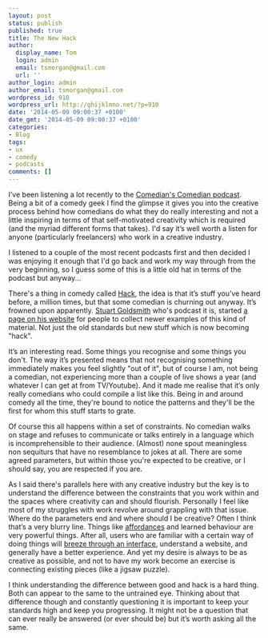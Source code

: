 ```yaml
---
layout: post
status: publish
published: true
title: The New Hack
author:
  display_name: Tom
  login: admin
  email: tsmorgan@gmail.com
  url: ''
author_login: admin
author_email: tsmorgan@gmail.com
wordpress_id: 910
wordpress_url: http://ghijklmno.net/?p=910
date: '2014-05-09 09:00:37 +0100'
date_gmt: '2014-05-09 09:00:37 +0100'
categories:
- Blog
tags:
- ux
- comedy
- podcasts
comments: []
---
```

<!-- more -->

<p>I&#8217;ve been listening a lot recently to the <a href="http://www.comedianscomedian.com/">Comedian's Comedian podcast</a>. Being a bit of a comedy geek I find the glimpse it gives you into the creative process behind how comedians do what they do really interesting and not a little inspiring in terms of that self-motivated creativity which is required (and the myriad different forms that takes). I'd say it&#8217;s well worth a listen for anyone (particularly freelancers) who work in a creative industry.</p>
<!-- more -->
<p>I listened to a couple of the most recent podcasts first and then decided I was enjoying it enough that I'd go back and work my way through from the very beginning, so I guess some of this is a little old hat in terms of the podcast but anyway...</p>

<p>There's a thing in comedy called <a href="http://comedians.about.com/od/glossary/g/Hack-Definition.htm">Hack</a>, the idea is that it&#8217;s stuff you&#8217;ve heard before, a million times, but that some comedian is churning out anyway. It&#8217;s frowned upon apparently. <a href="http://www.stuartgoldsmith.co.uk/">Stuart Goldsmith</a> who's podcast it is, started <a href="http://www.comedianscomedian.com/newhack">a page on his website</a> for people to collect newer examples of this kind of material. Not just the old standards but new stuff which is now becoming "hack".</p>

<p>It&#8217;s an interesting read. Some things you recognise and some things you don't. The way it&#8217;s presented means that not recognising something immediately makes you feel slightly "out of it", but of course I am, not being a comedian, not experiencing more than a couple of live shows a year (and whatever I can get at from TV/Youtube). And it made me realise that it&#8217;s only really comedians who could compile a list like this. Being in and around comedy all the time, they're bound to notice the patterns and they'll be the first for whom this stuff starts to grate.</p>

<p>Of course this all happens within a set of constraints. No comedian walks on stage and refuses to communicate or talks entirely in a language which is incomprehensible to their audience. (Almost) none spout meaningless non sequiturs that have no resemblance to jokes at all. There are some agreed parameters, but within those you're expected to be creative, or I should say, you are respected if you are.</p>

<p>As I said there's parallels here with any creative industry but the key is to understand the difference between the constraints that you work within and the spaces where creativity can and should flourish. Personally I feel like most of my struggles with work revolve around grappling with that issue. Where do the parameters end and where should I be creative? Often I think that&#8217;s a very blurry line. Things like <a href="http://en.wikipedia.org/wiki/Affordance">affordances</a> and learned behaviour are very powerful things. After all, users who are familiar with a certain way of doing things will <a href="http://en.wikipedia.org/wiki/Don%27t_Make_Me_Think">breeze through an interface</a>, understand a website, and generally have a better experience. And yet my desire is always to be as creative as possible, and not to have my work become an exercise is connecting existing pieces (like a jigsaw puzzle).</p>

<p>I think understanding the difference between good and hack is a hard thing. Both can appear to the same to the untrained eye. Thinking about that difference though and constantly questioning it is important to keep your standards high and keep you progressing. It might not be a question that can ever really be answered (or ever should be) but it&#8217;s worth asking all the same.</p>

